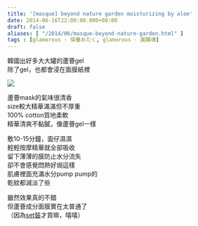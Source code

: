 ```yaml
---
title: '[masque] beyond nature garden moisturizing by aloe'
date: 2014-06-16T22:00:00.000+08:00
draft: false
aliases: [ "/2014/06/masque-beyond-nature-garden.html" ]
tags : [glamorous - 保養おたく, glamorous - 面膜魂]
---
```


韓國出好多大大罐的蘆薈gel  
除了gel，也都會浸在面膜紙裡  

![](/images/beyondaloe.jpg)

蘆薈mask的氣味很清香  
size較大精華滿滿但不厚重  
100% cotton質地柔軟  
精華清爽不黏膩，像蘆薈gel一樣  
  
敷10-15分鐘，面仔濕濕  
輕輕按摩精華就全部吸收  
留下薄薄的膜防止水分流失  
卻不會感覺悶熱好焗這樣  
肌膚裡面充滿水分pump pump的  
乾紋都減淡了些  
  
雖然效果真的不錯  
但蘆薈成分面膜實在太普通了  
（因為[set裝](https://hidie.net/beyondpanda/)才買嘛，嘻嘻）
